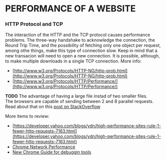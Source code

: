 PERFORMANCE OF A WEBSITE
========================

### HTTP Protocol and TCP
The interaction of the HTTP and the TCP protocol causes performance problems. The three-way handshake to acknowledge the connection, the Round Trip Time, and the possibility of fetching only one object per request, among othe things, make this type of connection slow. Keep in mind that a new transacion will need to open a new connection. It is possible, although, to make multiple downloads in a single TCP connection. More info:  

- [http://www.w3.org/Protocols/HTTP-NG/http-prob.html](http://www.w3.org/Protocols/HTTP-NG/http-prob.html)
- [http://www.w3.org/Protocols/HTTP/Performance/](http://www.w3.org/Protocols/HTTP/Performance/)

**TODO** The advantage of having a large file instad of two smaller files.  
The browsers are capable of sending between 2 and 8 parallel requests. Read about that on this
[post on StackOverflow](http://stackoverflow.com/questions/9855545/http-requests-vs-file-size)

More items to review:

- [https://developer.yahoo.com/blogs/ydn/high-performance-sites-rule-1-fewer-http-requests-7163.html](https://developer.yahoo.com/blogs/ydn/high-performance-sites-rule-1-fewer-http-requests-7163.html)
- [Chrome Network Performance](https://developer.chrome.com/devtools/docs/network)
- [New Chrome Guide for debuggin tools](https://developers.google.com/web/tools/chrome-devtools/profile/network-performance/resource-loading)
